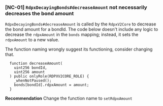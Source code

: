 ### [NC-01] `RdpxDecayingBonds#decreaseAmount` not necessarily decreases the bond amount

`RdpxDecayingBonds#decreaseAmount` is called by the `RdpxV2Core` to decrease the bond amount for a bondId. The code below doesn't include any logic to decrease the `rdpxAmount` in the `bonds` mapping; instead, it sets the `rdpxAmount` to a new value. 

The function naming wrongly suggest its functioning, consider changing that.

```solidity
  function decreaseAmount(
    uint256 bondId,
    uint256 amount
  ) public onlyRole(RDPXV2CORE_ROLE) {
    _whenNotPaused();
    bonds[bondId].rdpxAmount = amount;
  }
```
**Recommendation**
Change the function name to `setRdpxAmount`
